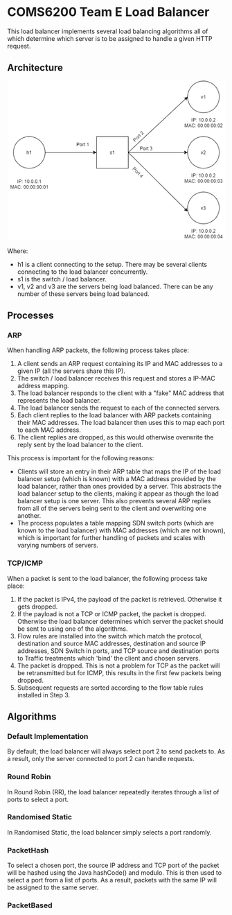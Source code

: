 # COMS6200 Team E Load Balancer
This load balancer implements several load balancing algorithms all of which determine which server is to be assigned to handle a given HTTP request.

## Architecture

![Architecture of Load Balancer](/img/architecture.png)

Where:
* h1 is a client connecting to the setup. There may be several clients connecting to the load balancer concurrently.
* s1 is the switch / load balancer.
* v1, v2 and v3 are the servers being load balanced. There can be any number of these servers being load balanced.

## Processes

### ARP

When handling ARP packets, the following process takes place:
1. A client sends an ARP request containing its IP and MAC addresses to a given IP (all the servers share this IP).
2. The switch / load balancer receives this request and stores a IP-MAC address mapping.
3. The load balancer responds to the client with a "fake" MAC address that represents the load balancer.
4. The load balancer sends the request to each of the connected servers.
5. Each client replies to the load balancer with ARP packets containing their MAC addresses. The load balancer then uses this to map each port to each MAC address.
6. The client replies are dropped, as this would otherwise overwrite the reply sent by the load balancer to the client.

This process is important for the following reasons:
* Clients will store an entry in their ARP table that maps the IP of the load balancer setup (which is known) with a MAC address provided by the load balancer, rather than ones provided by a server. This abstracts the load balancer setup to the clients, making it appear as though the load balancer setup is one server. This also prevents several ARP replies from all of the servers being sent to the client and overwriting one another.
* The process populates a table mapping SDN switch ports (which are known to the load balancer) with MAC addresses (which are not known), which is important for further handling of packets and scales with varying numbers of servers.

### TCP/ICMP

When a packet is sent to the load balancer, the following process take place:
1. If the packet is IPv4, the payload of the packet is retrieved. Otherwise it gets dropped.
2. If the payload is not a TCP or ICMP packet, the packet is dropped. Otherwise the load balancer determines which server the packet should be sent to using one of the algorithms.
3. Flow rules are installed into the switch which match the protocol, destination and source MAC addresses, destination and source IP addresses, SDN Switch in ports, and TCP source and destination ports to Traffic treatments which 'bind' the client and chosen servers.
4. The packet is dropped. This is not a problem for TCP as the packet will be retransmitted but for ICMP, this results in the first few packets being dropped.
5. Subsequent requests are sorted according to the flow table rules installed in Step 3.

## Algorithms

### Default Implementation

By default, the load balancer will always select port 2 to send packets to. As a result, only the server connected to port 2 can handle requests. 

### Round Robin

In Round Robin (RR), the load balancer repeatedly iterates through a list of ports to select a port.

### Randomised Static

In Randomised Static, the load balancer simply selects a port randomly.

### PacketHash

To select a chosen port, the source IP address and TCP port of the packet will be hashed using the Java hashCode() and modulo. This is then used to select a port from a list of ports. As a result, packets with the same IP will be assigned to the same server.

### PacketBased


